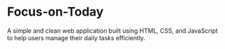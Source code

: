 # Focus-on-Today
A simple and clean web application built using HTML, CSS, and JavaScript to help users manage their daily tasks efficiently.
